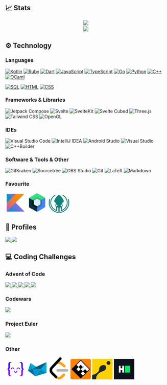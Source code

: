 ## 📈 Stats
<p align="center">
  <a href="https://github.com/anuraghazra/github-readme-stats">
    <img src="https://github-readme-stats.vercel.app/api/top-langs/?username=ceribe&layout=compact&theme=material-palenight&langs_count=10"/>
  </a>
  </br>
  <a href="https://git.io/streak-stats">
    <img src="https://github-readme-streak-stats.herokuapp.com?user=Ceribe&theme=material-palenight&date_format=j%2Fn%5B%2FY%5D"/>
  <a/>
  </br>
</p>

## ⚙️ Technology
### Languages
<a href="https://github.com/search?q=user%3ACeribe+language%3Akotlin"><img alt="Kotlin" src="https://img.shields.io/badge/Kotlin-444444.svg?logo=Kotlin"></a>
<a href="https://github.com/search?q=user%3ACeribe1+language%3Aruby"><img alt="Ruby" src="https://img.shields.io/badge/Ruby-444444.svg?logo=ruby&logoColor=CC342D"></a>
<a href="https://github.com/search?q=user%3ACeribe+language%3Adart"><img alt="Dart" src="https://img.shields.io/badge/Dart-444444.svg?logo=dart&logoColor=0175C2"></a>
<a href="https://github.com/search?q=user%3ACeribe+language%3Ajavascript"><img alt="JavaScript" src="https://img.shields.io/badge/JavaScript-444444.svg?logo=javascript"></a>
<a href="https://github.com/search?q=user%3ACeribe+language%3Atypescript"><img alt="TypeScript" src="https://img.shields.io/badge/TypeScript-444444.svg?logo=typescript"></a>
<a href="https://github.com/search?q=user%3ACeribe+language%3Ago"><img alt="Go" src="https://img.shields.io/badge/Go-444444.svg?logo=go"></a>
<a href="https://github.com/search?q=user%3ACeribe+language%3Apython"><img alt="Python" src="https://img.shields.io/badge/Python-444444.svg?logo=python"></a>
<a href="https://github.com/search?q=user%3ACeribe+language%3Ac%2B%2B"><img alt="C++" src="https://img.shields.io/badge/C++-444444.svg?logo=c%2B%2B&logoColor=138de8"></a>
<a href="https://github.com/search?q=user%3ACeribe+language%3Aocaml"><img alt="OCaml" src="https://img.shields.io/badge/OCaml-444444.svg?logo=ocaml&logoColor=EC6813"></a>

<a href="https://github.com/search?q=user%3ACeribe+language%3ASQL"><img alt="SQL" src="https://custom-icon-badges.herokuapp.com/badge/SQL-444444.svg?logo=database&logoColor=white"></a>
<a href="https://github.com/search?q=user%3ACeribe+language%3Ahtml"><img alt="HTML" src="https://img.shields.io/badge/HTML-444444.svg?logo=HTML5&logoColor=E34F26"></a>
<a href="https://github.com/search?q=user%3ACeribe+language%3Acss"><img alt="CSS" src="https://img.shields.io/badge/CSS-444444.svg?logo=CSS3&logoColor=1572B6"></a>

### Frameworks & Libraries
<p>
  <img alt="Jetpack Compose" src="https://img.shields.io/badge/Jetpack%20Compose-444444.svg?logo=JetpackCompose&logoColor=4285F4">
  <img alt="Svelte" src="https://img.shields.io/badge/Svelte-444444.svg?logo=Svelte&logoColor=FF3E00">
  <img alt="SvelteKit" src="https://img.shields.io/badge/SvelteKit-444444.svg?logo=Svelte&logoColor=FF3E00">
  <img alt="Svelte Cubed" src="https://img.shields.io/badge/Svelte%20Cubed-444444.svg?logo=Svelte&logoColor=FF3E00">
  <img alt="Three.js" src="https://img.shields.io/badge/Three.js-444444.svg?logo=Three.js&logoColor=000000">
  <img alt="Tailwind CSS" src="https://img.shields.io/badge/Tailwind%20CSS-444444.svg?logo=TailwindCSS&logoColor=06B6D4">
  <img alt="OpenGL" src="https://img.shields.io/badge/OpenGL-444444.svg?logo=OpenGL&logoColor=5586A4">
</p>

### IDEs
<p>
  <img alt="Visual Studio Code" src="https://img.shields.io/badge/Visual%20Studio%20Code-444444.svg?logo=VisualStudioCode&logoColor=007ACC">
  <img alt="IntelliJ IDEA" src="https://img.shields.io/badge/IntelliJ%20IDEA-444444.svg?logo=IntelliJIDEA&logoColor=000000">
  <img alt="Android Studio" src="https://img.shields.io/badge/Android%20Studio-444444.svg?logo=AndroidStudio&logoColor=3DDC84">
  <img alt="Visual Studio" src="https://img.shields.io/badge/Visual%20Studio-444444.svg?logo=VisualStudio&logoColor=5C2D91">
  <img alt="C++Builder" src="https://img.shields.io/badge/C++Builder-444444.svg?logo=Embarcadero&logoColor=ED1F35">
</p>

### Software & Tools & Other
<p>
  <img alt="GitKraken" src="https://img.shields.io/badge/GitKraken-444444.svg?logo=GitKraken&logoColor=179287">
  <img alt="Sourcetree" src="https://img.shields.io/badge/Sourcetree-444444.svg?logo=Sourcetree&logoColor=0052CC">
  <img alt="OBS Studio" src="https://img.shields.io/badge/OBS%20Studio-444444.svg?logo=OBSStudio&logoColor=302E31">
  <img alt="Git" src="https://img.shields.io/badge/Git-444444.svg?logo=Git&logoColor=F05032">
  <img alt="LaTeX" src="https://img.shields.io/badge/LaTeX-444444.svg?logo=LaTeX&logoColor=008080">
  <img alt="Markdown" src="https://img.shields.io/badge/Markdown-444444.svg?logo=Markdown&logoColor=000000">
</p>

### Favourite
<p>
  <a href="https://kotlinlang.org/"><img src="assets/kotlin_icon.png" width="64"/></a>
  <a href="https://developer.android.com/jetpack/compose"><img src="assets/jetpack_compose_icon.png" width="64"/></a>
  <a href="https://www.gitkraken.com/"><img src="assets/gitkraken_icon.png" width="64"/></a>
</p>

## 🔗 Profiles
<a href="https://stackoverflow.com/users/13512978/ceribe">
  <img src="https://img.shields.io/badge/-Stack%20Overflow-444444?style=for-the-badge&logo=stack-overflow"/>
</a>
<a href="https://play.google.com/store/apps/dev?id=7933995586938920136">
  <img src="https://img.shields.io/badge/-Android%20Developer-444444?style=for-the-badge&logo=android"/>
</a>


## 💻 Coding Challenges  
### Advent of Code
<p>
  <a href="https://github.com/ceribe/advent-of-code-2015">
    <img src="https://img.shields.io/badge/2015-25/25-brightgreen?logo=javascript"/>
  </a>
  <a href="https://github.com/ceribe/advent-of-code-2016">
    <img src="https://img.shields.io/badge/2016-25/25-brightgreen?logo=go"/>
  </a>
   <a href="https://github.com/ceribe/advent-of-code-2017">
    <img src="https://img.shields.io/badge/2017-25/25-brightgreen?logo=ruby&logoColor=CC342D"/>
  </a>
  <a href="https://github.com/ceribe/advent-of-code-2018">
    <img src="https://img.shields.io/badge/2018-In Progress-red?logo=dart&logoColor=0175C2"/>
  </a>
  <a href="https://github.com/ceribe/advent-of-code-2021">
    <img src="https://img.shields.io/badge/2021-25/25-brightgreen?logo=kotlin"/>
  </a>
</p>

### Codewars
  <a href="https://www.codewars.com/users/ceribe">
    <img src="https://www.codewars.com/users/ceribe/badges/large"/>
  </a>
  
### Project Euler
<a href="https://projecteuler.net/about">
  <img src="https://projecteuler.net/profile/Ceribe.png" width="250"/>
</a>

### Other
<a href="https://exercism.org/profiles/ceribe"><img src="assets/exercism_icon.png" width="64"></a>
<a href="https://py.checkio.org/user/SzOp/"><img src="assets/checkio_icon.png" width="64"/></a>
<a href="https://leetcode.com/ceribe/"><img src="assets/leetcode_icon.png" width="64"></a>
<a href="https://regexcrossword.com/profile/50862"><img src="assets/regex_crossword_icon.png" width="64"></a>
<a href="https://www.codingame.com/profile/1cfe9537575846bfec71c3ecf951d2011143292"><img src="assets/codingame_icon.png" width="64"/></a>
<a href="https://www.hackerrank.com/ceribekagami?hr_r=1"><img src="assets/hackerrank_icon.png" width="64"></a>

